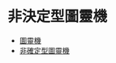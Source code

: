 # 非決定型圖靈機

* [圖靈機](https://zh.wikipedia.org/zh-tw/%E5%9B%BE%E7%81%B5%E6%9C%BA)
* [非確定型圖靈機](https://zh.wikipedia.org/zh-tw/%E9%9D%9E%E7%A1%AE%E5%AE%9A%E5%9E%8B%E5%9B%BE%E7%81%B5%E6%9C%BA)
